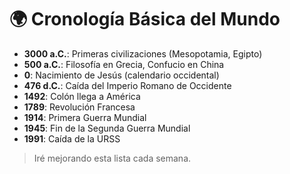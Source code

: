 # 🌍 Cronología Básica del Mundo

- **3000 a.C.**: Primeras civilizaciones (Mesopotamia, Egipto)
- **500 a.C.**: Filosofía en Grecia, Confucio en China
- **0**: Nacimiento de Jesús (calendario occidental)
- **476 d.C.**: Caída del Imperio Romano de Occidente
- **1492**: Colón llega a América
- **1789**: Revolución Francesa
- **1914**: Primera Guerra Mundial
- **1945**: Fin de la Segunda Guerra Mundial
- **1991**: Caída de la URSS

> Iré mejorando esta lista cada semana.
